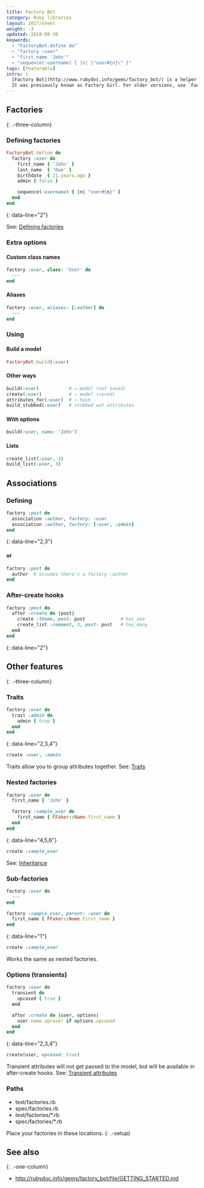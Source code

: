 ```yaml
---
title: Factory Bot
category: Ruby libraries
layout: 2017/sheet
weight: -3
updated: 2018-08-30
keywords:
  - "FactoryBot.define do"
  - "factory :user"
  - "first_name 'John'"
  - "sequence(:username) { |n| \"user#{n}\" }"
tags: [Featurable]
intro: |
  [Factory Bot](http://www.rubydoc.info/gems/factory_bot/) is a helper for writing factories for Ruby tests.
  It was previously known as Factory Girl. For older versions, use `FactoryGirl` instead of `FactoryBot`.
---
```


## Factories
{: .-three-column}

### Defining factories

```ruby
FactoryBot.define do
  factory :user do
    first_name { 'John' }
    last_name  { 'Doe' }
    birthdate  { 21.years.ago }
    admin { false }

    sequence(:username) { |n| "user#{n}" }
  end
end
```
{: data-line="2"}

See: [Defining factories](http://www.rubydoc.info/gems/factory_bot/file/GETTING_STARTED.md#Defining_factories)

### Extra options

#### Custom class names

```ruby
factory :user, class: 'User' do
  ···
end
```

#### Aliases

```ruby
factory :user, aliases: [:author] do
  ···
end
```

### Using

#### Build a model

```ruby
FactoryBot.build(:user)
```

#### Other ways

```ruby
build(:user)           # → model (not saved)
create(:user)          # → model (saved)
attributes_for(:user)  # → hash
build_stubbed(:user)   # stubbed out attributes
```

#### With options

```ruby
build(:user, name: 'John')
```

#### Lists

```ruby
create_list(:user, 3)
build_list(:user, 3)
```

## Associations

### Defining

```ruby
factory :post do
  association :author, factory: :user
  association :author, factory: [:user, :admin]
end
```
{: data-line="2,3"}

#### or

```ruby
factory :post do
  author  # assumes there's a factory :author
end
```

### After-create hooks

```ruby
factory :post do
  after :create do |post|
    create :theme, post: post             # has_one
    create_list :comment, 3, post: post   # has_many
  end
end
```
{: data-line="2"}

## Other features
{: .-three-column}

### Traits

```ruby
factory :user do
  trait :admin do
    admin { true }
  end
end
```
{: data-line="2,3,4"}

```ruby
create :user, :admin
```

Traits allow you to group attributes together.
See: [Traits](http://www.rubydoc.info/gems/factory_bot/file/GETTING_STARTED.md#Traits)

### Nested factories

```ruby
factory :user do
  first_name { 'John' }

  factory :sample_user do
    first_name { FFaker::Name.first_name }
  end
end
```
{: data-line="4,5,6"}

```ruby
create :sample_user
```

See: [Inheritance](http://www.rubydoc.info/gems/factory_bot/file/GETTING_STARTED.md#Inheritance)

### Sub-factories

```ruby
factory :user do
  ···
end
```

```ruby
factory :sample_user, parent: :user do
  first_name { FFaker::Name.first_name }
end
```
{: data-line="1"}

```ruby
create :sample_user
```

Works the same as nested factories.

### Options (transients)

```ruby
factory :user do
  transient do
    upcased { true }
  end

  after :create do |user, options|
    user.name.upcase! if options.upcased
  end
end
```
{: data-line="2,3,4"}

```ruby
create(user, upcased: true)
```

Transient attributes will not get passed to the model, but will be available in after-create hooks.
See: [Transient attributes](http://www.rubydoc.info/gems/factory_bot/file/GETTING_STARTED.md#Transient_Attributes)

### Paths

* test/factories.rb
* spec/factories.rb
* test/factories/*.rb
* spec/factories/*.rb

Place your factories in these locations.
{: .-setup}

## See also
{: .-one-column}

* <http://rubydoc.info/gems/factory_bot/file/GETTING_STARTED.md>
